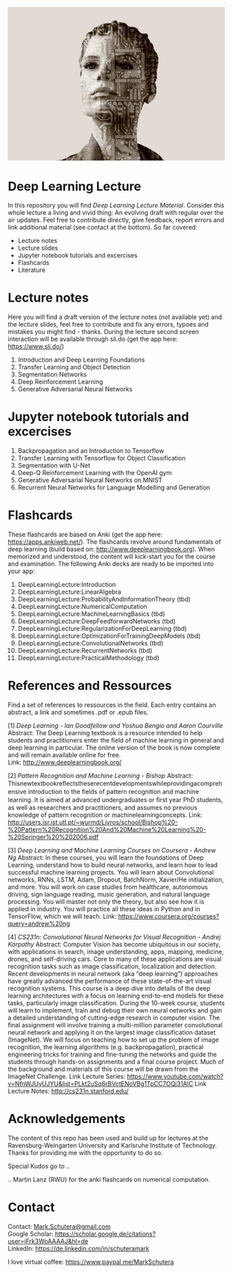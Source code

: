 ![Introduction Image](/Graphics/womanAI.jpg)

# Deep Learning Lecture
In this repository you will find *Deep Learning Lecture Material*. Consider this whole lecture a living and vivid thing: An evolving draft with regular over the air updates. Feel free to contribute directly, give feedback, report errors and link additional material (see contact at the bottom). So far covered:
  - Lecture notes 
  - Lecture slides
  - Jupyter notebook tutorials and excercises 
  - Flashcards
  - Literature
  
# Lecture notes
  Here you will find a draft version of the lecture notes (not available yet) and the lecture slides, feel free to contribute and fix any errors, typoes and mistakes you might find - thanks.
  During the lecture second screen interaction will be available through sli.do (get the app here: https://www.sli.do/)

  1. Introduction and Deep Learning Foundations
  2. Transfer Learning and Object Detection
  3. Segmentation Networks
  4. Deep Reinforcement Learning
  5. Generative Adversarial Neural Networks
  

# Jupyter notebook tutorials and excercises
  1. Backpropagation and an Introduction to Tensorflow
  2. Transfer Learning with Tensorflow for Object Classification
  3. Segmentation with U-Net
  4. Deep-Q Reinforcement Learning with the OpenAI gym
  5. Generative Adversarial Neural Networks on MNIST
  6. Recurrent Neural Networks for Language Modelling and Generation
  
# Flashcards
  These flashcards are based on Anki (get the app here: https://apps.ankiweb.net/). The flashcards revolve around fundamentals of deep learning (build based on: http://www.deeplearningbook.org). When memorized and understood, the content will kick-start you for the course and examination. The following Anki decks are ready to be imported into your app:
  1. DeepLearningLecture:Introduction 
  2. DeepLearningLecture:LinearAlgebra
  3. DeepLearningLecture:ProbabilityAndInformationTheory (tbd)
  4. DeepLearningLecture:NumericalComputation
  5. DeepLearningLecture:MachineLearningBasics (tbd)  
  6. DeepLearningLecture:DeepFeedforwardNetworks (tbd)
  7. DeepLearningLecture:RegularizationForDeepLearning (tbd)
  8. DeepLearningLecture:OptimizationForTrainingDeepModels (tbd)
  9. DeepLearningLecture:ConvolutionalNetworks (tbd)
  10. DeepLearningLecture:RecurrentNetworks (tbd)
  11. DeepLearningLecture:PracticalMethodology (tbd)
  

# References and Ressources
  Find a set of references to ressources in the field. Each entry contains an abstract, a link and sometimes .pdf or .epub files.
  
  [1] *Deep Learning - Ian Goodfellow and Yoshua Bengio and Aaron Courville*  
  Abstract: The Deep Learning textbook is a resource intended to help students and practitioners enter the field of machine learning in general and deep learning in particular. The online version of the book is now complete and will remain available online for free.  
  Link: http://www.deeplearningbook.org/
  
  [2] *Pattern Recognition and Machine Learning - Bishop*
  Abstract: Thisnewtextbookreﬂectstheserecentdevelopmentswhileprovidingacomprehensive introduction to the ﬁelds of pattern recognition and machine learning. It is aimed at advanced undergraduates or ﬁrst year PhD students, as well as researchers and practitioners, and assumes no previous knowledge of pattern recognition or machinelearningconcepts. 
  Link: http://users.isr.ist.utl.pt/~wurmd/Livros/school/Bishop%20-%20Pattern%20Recognition%20And%20Machine%20Learning%20-%20Springer%20%202006.pdf 
 
 [3] *Deep Learning and Machine Learning Courses on Coursera - Andrew Ng*
 Abstract: In these courses, you will learn the foundations of Deep Learning, understand how to build neural networks, and learn how to lead successful machine learning projects. You will learn about Convolutional networks, RNNs, LSTM, Adam, Dropout, BatchNorm, Xavier/He initialization, and more. You will work on case studies from healthcare, autonomous driving, sign language reading, music generation, and natural language processing. You will master not only the theory, but also see how it is applied in industry. You will practice all these ideas in Python and in TensorFlow, which we will teach. 
 Link: https://www.coursera.org/courses?query=andrew%20ng 
 
 [4] *CS231n: Convolutional Neural Networks for Visual Recognition - Andrej Karpathy*
 Abstract: Computer Vision has become ubiquitous in our society, with applications in search, image understanding, apps, mapping, medicine, drones, and self-driving cars. Core to many of these applications are visual recognition tasks such as image classification, localization and detection. Recent developments in neural network (aka “deep learning”) approaches have greatly advanced the performance of these state-of-the-art visual recognition systems. This course is a deep dive into details of the deep learning architectures with a focus on learning end-to-end models for these tasks, particularly image classification. During the 10-week course, students will learn to implement, train and debug their own neural networks and gain a detailed understanding of cutting-edge research in computer vision. The final assignment will involve training a multi-million parameter convolutional neural network and applying it on the largest image classification dataset (ImageNet). We will focus on teaching how to set up the problem of image recognition, the learning algorithms (e.g. backpropagation), practical engineering tricks for training and fine-tuning the networks and guide the students through hands-on assignments and a final course project. Much of the background and materials of this course will be drawn from the ImageNet Challenge. 
 Link Lecture Series: https://www.youtube.com/watch?v=NfnWJUyUJYU&list=PLkt2uSq6rBVctENoVBg1TpCC7OQi31AlC 
 Link Lecture Notes: http://cs231n.stanford.edu/


# Acknowledgements

The content of this repo has been used and build up for lectures at the Ravensburg-Weingarten University and Karlsruhe Institute of Technology. Thanks for providing me with the opportunity to do so. 


Special Kudos go to ..

  .. Martin Lanz (RWU) for the anki flashcards on numerical computation.

# Contact
Contact: Mark.Schutera@gmail.com  
Google Scholar: https://scholar.google.de/citations?user=jFrk3WoAAAAJ&hl=de  
LinkedIn: https://de.linkedin.com/in/schuteramark

I love virtual coffee: https://www.paypal.me/MarkSchutera
